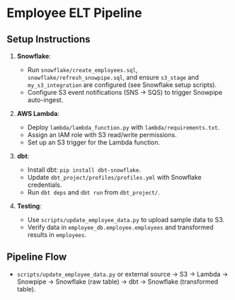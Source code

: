 # Employee ELT Pipeline

## Setup Instructions

1. **Snowflake**:
   - Run `snowflake/create_employees.sql`, `snowflake/refresh_snowpipe.sql`, and ensure `s3_stage` and `my_s3_integration` are configured (see Snowflake setup scripts).
   - Configure S3 event notifications (SNS → SQS) to trigger Snowpipe auto-ingest.

2. **AWS Lambda**:
   - Deploy `lambda/lambda_function.py` with `lambda/requirements.txt`.
   - Assign an IAM role with S3 read/write permissions.
   - Set up an S3 trigger for the Lambda function.

3. **dbt**:
   - Install dbt: `pip install dbt-snowflake`.
   - Update `dbt_project/profiles/profiles.yml` with Snowflake credentials.
   - Run `dbt deps` and `dbt run` from `dbt_project/`.

4. **Testing**:
   - Use `scripts/update_employee_data.py` to upload sample data to S3.
   - Verify data in `employee_db.employee.employees` and transformed results in `employees`.

## Pipeline Flow
- `scripts/update_employee_data.py` or external source → S3 → Lambda → Snowpipe → Snowflake (raw table) → dbt → Snowflake (transformed table).